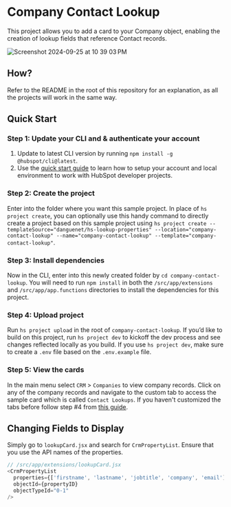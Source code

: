 # Company Contact Lookup

This project allows you to add a card to your Company object, enabling the creation of lookup fields that reference Contact records.

![Screenshot 2024-09-25 at 10 39 03 PM](https://github.com/user-attachments/assets/91ff0878-80b8-45ed-9cb8-2760cb7b41c7)

## How?

Refer to the README in the root of this repository for an explanation, as all the projects will work in the same way.

## Quick Start

### Step 1: Update your CLI and & authenticate your account

1. Update to latest CLI version by running `npm install -g @hubspot/cli@latest`.
2. Use the [quick start guide](https://developers.hubspot.com/docs/platform/ui-extensions-quickstart) to learn how to setup your account and local environment to work with HubSpot developer projects.

### Step 2: Create the project

Enter into the folder where you want this sample project. In place of `hs project create`, you can optionally use this handy command to directly create a project based on this sample project using `hs project create --templateSource="danguenet/hs-lookup-properties" --location="company-contact-lookup" --name="company-contact-lookup" --template="company-contact-lookup"`.

### Step 3: Install dependencies

Now in the CLI, enter into this newly created folder by `cd company-contact-lookup`. You will need to run `npm install` in both the `/src/app/extensions` and `/src/app/app.functions` directories to install the dependencies for this project.

### Step 4: Upload project

Run `hs project upload` in the root of `company-contact-lookup`. If you’d like to build on this project, run `hs project dev` to kickoff the dev process and see changes reflected locally as you build. If you use `hs project dev`, make sure to create a `.env` file based on the `.env.example` file.

### Step 5: View the cards

In the main menu select `CRM` > `Companies` to view company records. Click on any of the company records and navigate to the custom tab to access the sample card which is called `Contact Lookups`. If you haven't customized the tabs before follow step #4 from [this guide](https://developers.hubspot.com/docs/platform/ui-extensions-quickstart).

## Changing Fields to Display

Simply go to `lookupCard.jsx` and search for `CrmPropertyList`. Ensure that you use the API names of the properties.

```javascript
// /src/app/extensions/lookupCard.jsx
<CrmPropertyList
  properties={['firstname', 'lastname', 'jobtitle', 'company', 'email']}
  objectId={propertyID}
  objectTypeId="0-1"
/>
```
